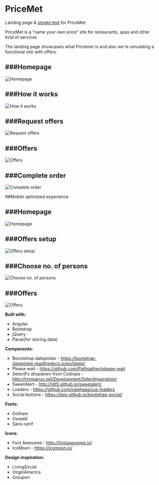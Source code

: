 # PriceMet
Landing page & [smoke test](http://www.inc.com/ilya-pozin/how-to-validate-your-start-up-idea.html) for PriceMet

PriceMet is a “name your own price” site for restaurants, spas and other kind of services

The landing page showcases what Pricemet is and also we're simulating a functional site with offers.

###Homepage
---
![Homepage](screenshots/home.JPG?raw=true "Homepage")


###How it works
---
![How it works](screenshots/howitworks.JPG?raw=true "How it works")


###Request offers
---
![Request offers](screenshots/requestoffers.JPG?raw=true "Request offers")


###Offers
---
![Offers](screenshots/offers.JPG?raw=true "Offers")


###Complete order
---
![Complete order](screenshots/completeorder.JPG?raw=true "Complete order")

##Mobile optimized experience 

###Homepage
---
![Homepage](screenshots/homemobilerestaurants.JPG?raw=true "Homepage")

###Offers setup
---
![Offers setup](screenshots/receiveoffers.JPG?raw=true "Offers setup")

###Choose no. of persons
---
![Choose no. of persons](screenshots/choosenoofpersons.JPG?raw=true "Choose no. of persons")

###Offers
---
![Offers](screenshots/mobileoffers.JPG?raw=true "Offers")


**Built with:**
 - Angular
 - Bootstrap
 - jQuery
 - Parse(for storing data)
 
**Components:**
 - Booststrap datepicker - https://bootstrap-datepicker.readthedocs.io/en/latest/
 - Please wait - https://github.com/Pathgather/please-wait
 - SelectFx dropdown from Codrops - http://tympanus.net/Development/SelectInspiration/
 - SweetAlert - http://t4t5.github.io/sweetalert/
 - Loaders - https://github.com/lukehaas/css-loaders
 - Social buttons - https://lipis.github.io/bootstrap-social/

**Fonts:**
 - Gotham
 - Oswald
 - Sans-serif

**Icons:**
 - Font Awesome - http://fontawesome.io/
 - IcoMoon - https://icomoon.io/

**Design inspiration:**
 - LivingSocial
 - VirginAmerica
 - Groupon
 

